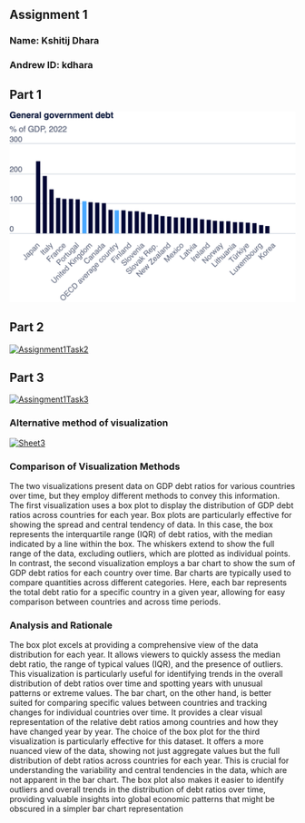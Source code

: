 ## Assignment 1

### Name: Kshitij Dhara
### Andrew ID: kdhara

## Part 1

![General Government Debt 2022](dataviz%20img/general%20government%20debt.png)

## Part 2

<div class='tableauPlaceholder' id='viz1726000496886' style='position: relative'>
    <noscript>
        <a href='#'><img alt='Assignment1Task2' src='https://public.tableau.com/static/images/Tw/TwDAssignment1/Assignment1Task2/1_rss.png' style='border: none' /></a>
    </noscript>
    <object class='tableauViz' style='display:none;'>
        <param name='host_url' value='https%3A%2F%2Fpublic.tableau.com%2F' />
        <param name='embed_code_version' value='3' />
        <param name='site_root' value='' />
        <param name='name' value='TwDAssignment1/Assignment1Task2' />
        <param name='tabs' value='no' />
        <param name='toolbar' value='yes' />
        <param name='static_image' value='https://public.tableau.com/static/images/Tw/TwDAssignment1/Assignment1Task2/1.png' />
        <param name='animate_transition' value='yes' />
        <param name='display_static_image' value='yes' />
        <param name='display_spinner' value='yes' />
        <param name='display_overlay' value='yes' />
        <param name='display_count' value='yes' />
        <param name='language' value='en-US' />
        <param name='filter' value='publish=yes' />
    </object>
</div>
<script type='text/javascript'>
    var divElement = document.getElementById('viz1726000496886');
    var vizElement = divElement.getElementsByTagName('object')[0];
    vizElement.style.width = '100%';
    vizElement.style.height = (divElement.offsetWidth * 0.75) + 'px';
    var scriptElement = document.createElement('script');
    scriptElement.src = 'https://public.tableau.com/javascripts/api/viz_v1.js';
    vizElement.parentNode.insertBefore(scriptElement, vizElement);
</script>

## Part 3

<div class='tableauPlaceholder' id='viz1726000377101' style='position: relative'>
    <noscript>
        <a href='#'><img alt='Assingment1Task3' src='https://public.tableau.com/static/images/Tw/TwDAssignment1/Assingment1Task3/1_rss.png' style='border: none' /></a>
    </noscript>
    <object class='tableauViz' style='display:none;'>
        <param name='host_url' value='https%3A%2F%2Fpublic.tableau.com%2F' />
        <param name='embed_code_version' value='3' />
        <param name='site_root' value='' />
        <param name='name' value='TwDAssignment1/Assingment1Task3' />
        <param name='tabs' value='no' />
        <param name='toolbar' value='yes' />
        <param name='static_image' value='https://public.tableau.com/static/images/Tw/TwDAssignment1/Assingment1Task3/1.png' />
        <param name='animate_transition' value='yes' />
        <param name='display_static_image' value='yes' />
        <param name='display_spinner' value='yes' />
        <param name='display_overlay' value='yes' />
        <param name='display_count' value='yes' />
        <param name='language' value='en-US' />
        <param name='filter' value='publish=yes' />
    </object>
</div>
<script type='text/javascript'>
    var divElement = document.getElementById('viz1726000377101');
    var vizElement = divElement.getElementsByTagName('object')[0];
    vizElement.style.width = '100%';
    vizElement.style.height = (divElement.offsetWidth * 0.75) + 'px';
    var scriptElement = document.createElement('script');
    scriptElement.src = 'https://public.tableau.com/javascripts/api/viz_v1.js';
    vizElement.parentNode.insertBefore(scriptElement, vizElement);
</script>

### Alternative method of visualization

<div class='tableauPlaceholder' id='viz1725999964350' style='position: relative'>
    <noscript>
        <a href='#'><img alt='Sheet3' src='https://public.tableau.com/static/images/Tw/TwDAssignment1/Sheet3/1_rss.png' style='border: none' /></a>
    </noscript>
    <object class='tableauViz' style='display:none;'>
        <param name='host_url' value='https%3A%2F%2Fpublic.tableau.com%2F' />
        <param name='embed_code_version' value='3' />
        <param name='site_root' value='' />
        <param name='name' value='TwDAssignment1/Sheet3' />
        <param name='tabs' value='no' />
        <param name='toolbar' value='yes' />
        <param name='static_image' value='https://public.tableau.com/static/images/Tw/TwDAssignment1/Sheet3/1.png' />
        <param name='animate_transition' value='yes' />
        <param name='display_static_image' value='yes' />
        <param name='display_spinner' value='yes' />
        <param name='display_overlay' value='yes' />
        <param name='display_count' value='yes' />
        <param name='language' value='en-US' />
        <param name='filter' value='publish=yes' />
    </object>
</div>
<script type='text/javascript'>
    var divElement = document.getElementById('viz1725999964350');
    var vizElement = divElement.getElementsByTagName('object')[0];
    vizElement.style.width = '100%';
    vizElement.style.height = (divElement.offsetWidth * 0.75) + 'px';
    var scriptElement = document.createElement('script');
    scriptElement.src = 'https://public.tableau.com/javascripts/api/viz_v1.js';
    vizElement.parentNode.insertBefore(scriptElement, vizElement);
</script>

### Comparison of Visualization Methods
The two visualizations present data on GDP debt ratios for various countries over time, but they employ different methods to convey this information.
The first visualization uses a box plot to display the distribution of GDP debt ratios across countries for each year. Box plots are particularly effective for showing the spread and central tendency of data. In this case, the box represents the interquartile range (IQR) of debt ratios, with the median indicated by a line within the box. The whiskers extend to show the full range of the data, excluding outliers, which are plotted as individual points.
In contrast, the second visualization employs a bar chart to show the sum of GDP debt ratios for each country over time. Bar charts are typically used to compare quantities across different categories. Here, each bar represents the total debt ratio for a specific country in a given year, allowing for easy comparison between countries and across time periods.

### Analysis and Rationale
The box plot excels at providing a comprehensive view of the data distribution for each year. It allows viewers to quickly assess the median debt ratio, the range of typical values (IQR), and the presence of outliers. This visualization is particularly useful for identifying trends in the overall distribution of debt ratios over time and spotting years with unusual patterns or extreme values.
The bar chart, on the other hand, is better suited for comparing specific values between countries and tracking changes for individual countries over time. It provides a clear visual representation of the relative debt ratios among countries and how they have changed year by year.
The choice of the box plot for the third visualization is particularly effective for this dataset. It offers a more nuanced view of the data, showing not just aggregate values but the full distribution of debt ratios across countries for each year. This is crucial for understanding the variability and central tendencies in the data, which are not apparent in the bar chart. The box plot also makes it easier to identify outliers and overall trends in the distribution of debt ratios over time, providing valuable insights into global economic patterns that might be obscured in a simpler bar chart representation